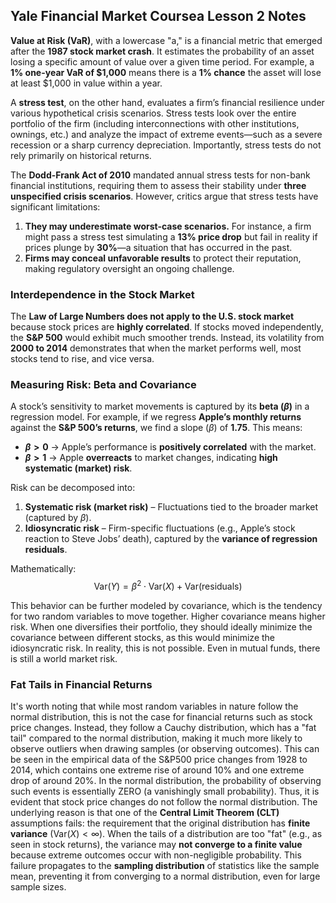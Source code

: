 ## Yale Financial Market Coursea Lesson 2 Notes


**Value at Risk (VaR)**, with a lowercase "a," is a financial metric that emerged after the **1987 stock market crash**. It estimates the probability of an asset losing a specific amount of value over a given time period. For example, a **1% one-year VaR of $1,000** means there is a **1% chance** the asset will lose at least $1,000 in value within a year.  

A **stress test**, on the other hand, evaluates a firm’s financial resilience under various hypothetical crisis scenarios. Stress tests look over the entire portfolio of the firm (including interconnections with other institutions, ownings, etc.) and analyze the impact of extreme events—such as a severe recession or a sharp currency depreciation. Importantly, stress tests do not rely primarily on historical returns.  

The **Dodd-Frank Act of 2010** mandated annual stress tests for non-bank financial institutions, requiring them to assess their stability under **three unspecified crisis scenarios**. However, critics argue that stress tests have significant limitations:  

1. **They may underestimate worst-case scenarios.** For instance, a firm might pass a stress test simulating a **13% price drop** but fail in reality if prices plunge by **30%**—a situation that has occurred in the past.  
2. **Firms may conceal unfavorable results** to protect their reputation, making regulatory oversight an ongoing challenge.  

### Interdependence in the Stock Market  
The **Law of Large Numbers does not apply to the U.S. stock market** because stock prices are **highly correlated**. If stocks moved independently, the **S&P 500** would exhibit much smoother trends. Instead, its volatility from **2000 to 2014** demonstrates that when the market performs well, most stocks tend to rise, and vice versa.  

### Measuring Risk: Beta and Covariance  
A stock’s sensitivity to market movements is captured by its **beta ($\beta$)** in a regression model. For example, if we regress **Apple’s monthly returns** against the **S&P 500’s returns**, we find a slope ($\beta$) of **1.75**. This means:  
- **$\beta > 0$** → Apple’s performance is **positively correlated** with the market.  
- **$\beta > 1$** → Apple **overreacts** to market changes, indicating **high systematic (market) risk**.  

Risk can be decomposed into:  
1. **Systematic risk (market risk)** – Fluctuations tied to the broader market (captured by $\beta$).  
2. **Idiosyncratic risk** – Firm-specific fluctuations (e.g., Apple’s stock reaction to Steve Jobs’ death), captured by the **variance of regression residuals**.  

Mathematically:  
$$\text{Var}(Y) = \beta^2 \cdot \text{Var}(X) + \text{Var}(\text{residuals})$$  

This behavior can be further modeled by covariance, which is the tendency for two random variables to move together. Higher covariance means higher risk. When one diversifies their portfolio, they should ideally minimize the covariance between different stocks, as this would minimize the idiosyncratic risk. In reality, this is not possible. Even in mutual funds, there is still a world market risk.

### Fat Tails in Financial Returns  
It's worth noting that while most random variables in nature follow the normal distribution, this is not the case for financial returns such as stock price changes. Instead, they follow a Cauchy distribution, which has a "fat tail" compared to the normal distribution, making it much more likely to observe outliers when drawing samples (or observing outcomes). This can be seen in the empirical data of the S&P500 price changes from 1928 to 2014, which contains one extreme rise of around 10% and one extreme drop of around 20%. In the normal distribution, the probability of observing such events is essentially ZERO (a vanishingly small probability). Thus, it is evident that stock price changes do not follow the normal distribution.
The underlying reason is that one of the **Central Limit Theorem (CLT)** assumptions fails: the requirement that the original distribution has **finite variance** ($\text{Var}(X) < \infty$). When the tails of a distribution are too "fat" (e.g., as seen in stock returns), the variance may **not converge to a finite value** because extreme outcomes occur with non-negligible probability. This failure propagates to the **sampling distribution** of statistics like the sample mean, preventing it from converging to a normal distribution, even for large sample sizes.  
